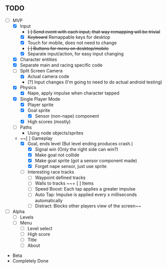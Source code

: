 TODO
-----

* [ ] MVP
    - [x] Input
        + ~~[ ] Send event with each input, that way remapping will be trivial~~
        + [x] ~~Keyboard~~ Remappable keys for desktop
        + [x] Touch for mobile, does not need to change
        + ~~[ ] Buttons for menu on desktop/mobile~~
        + [x] Separate input/action, for easy input changing
    - [x] Character entities
    - [x] Separate main and racing specific code
    - [ ] Split Screen Camera
        + [x] Actual camera code      
        + [?] Input changes (I'm going to need to do actual android testing)
    - [x] Physics
        + [x] Nape, apply impulse when character tapped
	- [x] Single Player Mode
	    + [x] Player sprite
	    + [x] Goal sprite
	        * [x] Sensor (non-nape) component
        + [x] High scores (mostly)
    - [ ] Paths
        + Using node objects/sprites 
    - ~~[ ] Gameplay
		+ [x] Goal, ends level (But level ending produces crash.)
            * [x] Signal win (Only the right side can win?)
            * [x] Make goal not collide 
            * [x] Make goal sprite (got a sensor component made)
            * [x] Forget nape sensor, just use sprite
        + [ ] Interesting race tracks
            * [ ] Waypoint defined tracks
            * [ ] Walls to tracks
        ~~+ [ ] Items
            * [ ] Speed Boost: Each tap applies a greater impulse
            * [ ] Auto Tap: Impulse is applied every x milliseconds automatically
            * [ ] Distract: Blocks other players view of the screen~~
* [ ] Alpha
    - [ ] Levels
    - [ ] Menu
        + [ ] Level select
        + [ ] High score
        + [ ] Title
        + [ ] About
* Beta
* Completely Done